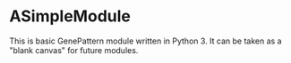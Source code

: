 # ASimpleModule
This is basic GenePattern module written in Python 3. It can be taken as a "blank canvas" for future modules.

